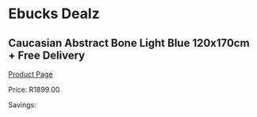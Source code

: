 
# Ebucks Dealz
## Caucasian Abstract Bone Light Blue 120x170cm + Free Delivery
[Product Page](https://www.ebucks.com/web/shop/productSelected.do?prodId=1210561523&catId=1209942441)

Price: R1899.00

Savings: 


	